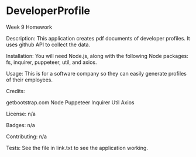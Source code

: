 # DeveloperProfile

Week 9 Homework

Description: This application creates pdf documents of developer profiles. It uses github API to collect the data.

Installation: You will need Node.js, along with the following Node packages: fs, inquirer, puppeteer, util, and axios.

Usage: This is for a software company so they can easily generate profiles of their employees.

Credits:

getbootstrap.com
Node
Puppeteer
Inquirer
Util
Axios

License: n/a

Badges: n/a

Contributing: n/a

Tests: See the file in link.txt to see the application working.
